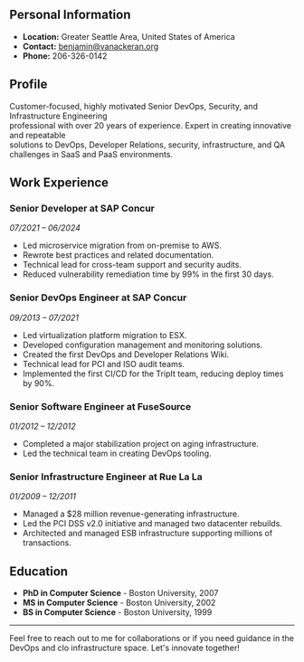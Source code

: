  ## Personal Information                                                                       
 - **Location:** Greater Seattle Area, United States of America                                
 - **Contact:** [benjamin@vanackeran.org](mailto:benjamin@vanackeran.org)                      
 - **Phone:** 206-326-0142                                                                     
                                                                                               
 ## Profile                                                                                    
 Customer-focused, highly motivated Senior DevOps, Security, and Infrastructure Engineering    
 professional with over 20 years of experience. Expert in creating innovative and repeatable   
 solutions to DevOps, Developer Relations, security, infrastructure, and QA challenges in SaaS 
 and PaaS environments.                                                                        
                                                                                               
 ## Work Experience                                                                            
                                                                                               
 ### Senior Developer at SAP Concur                                                            
 _07/2021 – 06/2024_                                                                           
 - Led microservice migration from on-premise to AWS.                                          
 - Rewrote best practices and related documentation.                                           
 - Technical lead for cross-team support and security audits.                                  
 - Reduced vulnerability remediation time by 99% in the first 30 days.                         
                                                                                               
 ### Senior DevOps Engineer at SAP Concur                                                      
 _09/2013 – 07/2021_                                                                           
 - Led virtualization platform migration to ESX.                                               
 - Developed configuration management and monitoring solutions.                                
 - Created the first DevOps and Developer Relations Wiki.                                      
 - Technical lead for PCI and ISO audit teams.                                                 
 - Implemented the first CI/CD for the TripIt team, reducing deploy times by 90%.              
                                                                                               
 ### Senior Software Engineer at FuseSource                                                    
 _01/2012 – 12/2012_                                                                           
 - Completed a major stabilization project on aging infrastructure.                            
 - Led the technical team in creating DevOps tooling.                                          
                                                                                               
 ### Senior Infrastructure Engineer at Rue La La                                               
 _01/2009 – 12/2011_                                                                           
 - Managed a $28 million revenue-generating infrastructure.                                    
 - Led the PCI DSS v2.0 initiative and managed two datacenter rebuilds.                        
 - Architected and managed ESB infrastructure supporting millions of transactions.             
                                                                                               
 ## Education                                                                                  
                                                                                               
 - **PhD in Computer Science** - Boston University, 2007                                       
 - **MS in Computer Science** - Boston University, 2002                                        
 - **BS in Computer Science** - Boston University, 1999                                        
                                                                                               
 ---                                                                                           
                                                                                               
 Feel free to reach out to me for collaborations or if you need guidance in the DevOps and clo 
 infrastructure space. Let's innovate together!

<!--
**scourgethetracker/scourgethetracker** is a ✨ _special_ ✨ repository because its `README.md` (this file) appears on your GitHub profile.

Here are some ideas to get you started:

- 🔭 I’m currently working on ...
- 🌱 I’m currently learning ...
- 👯 I’m looking to collaborate on ...
- 🤔 I’m looking for help with ...
- 💬 Ask me about ...
- 📫 How to reach me: ...
- 😄 Pronouns: ...
- ⚡ Fun fact: ...
-->

